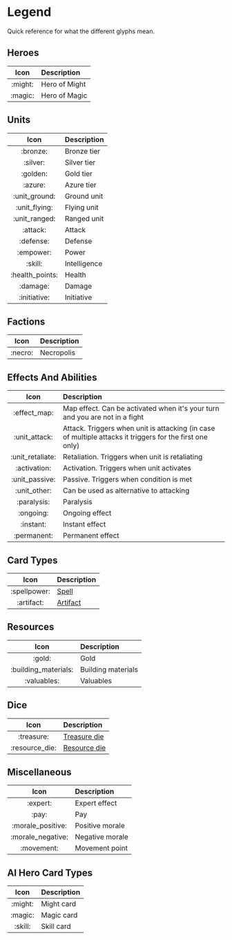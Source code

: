 # Legend

Quick reference for what the different glyphs mean.


## Heroes

| Icon | Description |
| :---: | :--- |
| :might: | Hero of Might |
| :magic: | Hero of Magic |

## Units

| Icon | Description |
| :---: | :--- |
| :bronze: | Bronze tier |
| :silver: | Silver tier |
| :golden: | Gold tier |
| :azure: | Azure tier |
| :unit_ground: | Ground unit |
| :unit_flying: | Flying unit |
| :unit_ranged: | Ranged unit |
| :attack: | Attack |
| :defense: | Defense |
| :empower: | Power |
| :skill: | Intelligence |
| :health_points: | Health |
| :damage: | Damage |
| :initiative: | Initiative |

## Factions

| Icon | Description |
| :---: | :--- |
| :necro: | Necropolis |

## Effects And Abilities

| Icon | Description |
| :---: | :--- |
| :effect_map: | Map effect. Can be activated when it's your turn and you are not in a fight |
| :unit_attack: | Attack. Triggers when unit is attacking (in case of multiple attacks it triggers for the first one only) |
| :unit_retaliate: | Retaliation. Triggers when unit is retaliating |
| :activation: | Activation. Triggers when unit activates |
| :unit_passive: | Passive. Triggers when condition is met |
| :unit_other: | Can be used as alternative to attacking |
| :paralysis: | Paralysis |
| :ongoing: | Ongoing effect |
| :instant: | Instant effect |
| :permanent: | Permanent effect |

## Card Types

| Icon | Description |
| :---: | :--- |
| :spellpower: | [Spell](spells/index.md) |
| :artifact: | [Artifact](artifacts/index.md) |

## Resources

| Icon | Description |
| :---: | :--- |
| :gold: | Gold |
| :building_materials: | Building materials |
| :valuables: | Valuables |

## Dice

| Icon | Description |
| :---: | :--- |
| :treasure: | [Treasure die](dice.md#treasure-die) |
| :resource_die: | [Resource die](dice.md#resource-die) |

## Miscellaneous

| Icon | Description |
| :---: | :--- |
| :expert: | Expert effect |
| :pay: | Pay |
| :morale_positive: | Positive morale |
| :morale_negative: | Negative morale |
| :movement: | Movement point |

## AI Hero Card Types

| Icon | Description |
| :---: | :--- |
| :might: | Might card |
| :magic: | Magic card |
| :skill: | Skill card |
